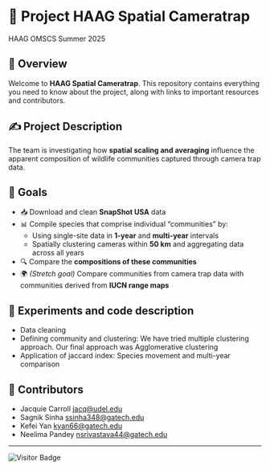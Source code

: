 # 🐾 Project HAAG Spatial Cameratrap
HAAG OMSCS Summer 2025

## 📌 Overview
Welcome to **HAAG Spatial Cameratrap**. This repository contains everything you need to know about the project, along with links to important resources and contributors.

## ✍️ Project Description
The team is investigating how **spatial scaling and averaging** influence the apparent composition of wildlife communities captured through camera trap data.

## 🎯 Goals
- 📥 Download and clean **SnapShot USA** data
- 📊 Compile species that comprise individual “communities” by:
  - Using single-site data in **1-year** and **multi-year** intervals
  - Spatially clustering cameras within **50 km** and aggregating data across all years
- 🔍 Compare the **compositions of these communities**
- 🌍 *(Stretch goal)* Compare communities from camera trap data with communities derived from **IUCN range maps**

## 🧪 Experiments and code description
- Data cleaning
- Defining community and clustering: We have tried multiple clustering approach. Our final approach was Agglomerative clustering
- Application of jaccard index: Species movement and multi-year comparison

## 👥 Contributors

- Jacquie Carroll <jacq@udel.edu>
- Sagnik Sinha <ssinha348@gatech.edu>
- Kefei Yan <kyan66@gatech.edu>
- Neelima Pandey <nsrivastava44@gatech.edu>

---

![Visitor Badge](https://visitor-badge.glitch.me/badge?page_id=sagniksinha.HAAG-Spatial-Cameratrap)
